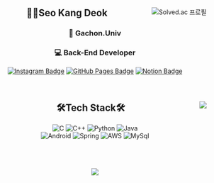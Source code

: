 <div align="center">
<img align="right"src="http://mazassumnida.wtf/api/v2/generate_badge?boj=rkdejr2321" alt="Solved.ac 프로필">
  
  <h2> 🙋‍♂️Seo Kang Deok</h2>
  <h3>🏫 Gachon.Univ</h3>
  <h3>💻 Back-End Developer</h3>
  
  [![Instagram Badge](https://img.shields.io/badge/-Instagram-E4405F?style=for-the-badge&logo=Instagram&logoColor=white)](https://www.instagram.com/river_duck_/)
  [![GitHub Pages Badge](https://img.shields.io/badge/-GitHub_Blog-181717?style=for-the-badge&logo=github&logoColor=white)](https://rkdejr2321.github.io/)
  [![Notion Badge](https://img.shields.io/badge/-Notion-181717?style=for-the-badge&logo=notion&logoColor=white)](https://useful-insect-525.notion.site/9bfb41594b8a48efad1b87b8f693e729)
  
  <br>
 
</div>

<div align="center">
<img align="right" src="https://github-readme-stats.vercel.app/api/top-langs/?username=rkdejr2321&theme=dracula&exclude_repo=Computer-Science-Engineering&layout=compact&langs_count=10"/>
  
  <h2> 🛠Tech Stack🛠</h2>

  ![C](https://img.shields.io/badge/C-A8B9CC?style=for-the-badge&logo=c%2B%2B&logoColor=white)
  ![C++](https://img.shields.io/badge/C++-00599C?style=for-the-badge&logo=c%2B%2B&logoColor=white)
  ![Python](https://img.shields.io/badge/Python-3776AB?style=for-the-badge&logo=python&logoColor=white)
  ![Java](https://img.shields.io/badge/Java-007396?style=for-the-badge&logo=java&logoColor=white)  
  ![Android](https://img.shields.io/badge/Android-3DDC84?style=for-the-badge&logo=Android&logoColor=white)
  ![Spring](https://img.shields.io/badge/Spring-6DB33F?style=for-the-badge&logo=Spring&logoColor=white)
  ![AWS](https://img.shields.io/badge/aws-333664?style=for-the-badge&logo=amazon-aws&logoColor=white)
  ![MySql](https://img.shields.io/badge/Mysql-E6B91E?style=for-the-badge&logo=MySql&logoColor=white)


  <br>
 
</div>
<br>
<br>
<div align="center">
  <img src="https://github-readme-stats.vercel.app/api?username=rkdejr2321&show_icons=true&theme=tokyonight"/>
</div>
